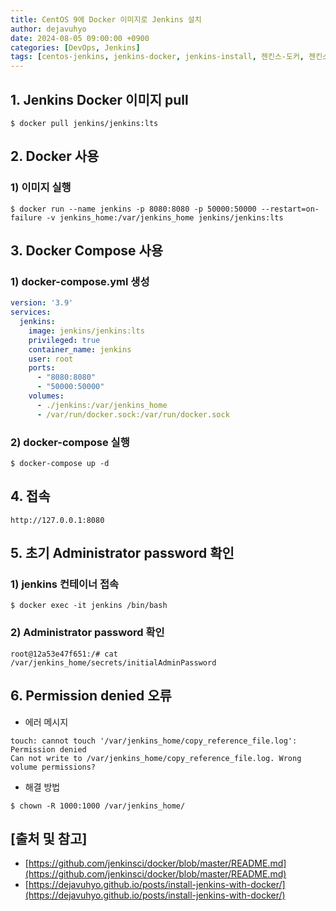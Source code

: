 ```yaml
---
title: CentOS 9에 Docker 이미지로 Jenkins 설치
author: dejavuhyo
date: 2024-08-05 09:00:00 +0900
categories: [DevOps, Jenkins]
tags: [centos-jenkins, jenkins-docker, jenkins-install, 젠킨스-도커, 젠킨스-설치]
---
```


## 1. Jenkins Docker 이미지 pull

```shell
$ docker pull jenkins/jenkins:lts
```

## 2. Docker 사용

### 1) 이미지 실행

```shell
$ docker run --name jenkins -p 8080:8080 -p 50000:50000 --restart=on-failure -v jenkins_home:/var/jenkins_home jenkins/jenkins:lts
```

## 3. Docker Compose 사용

### 1) docker-compose.yml 생성

```yml
version: '3.9'
services:
  jenkins:
    image: jenkins/jenkins:lts
    privileged: true
    container_name: jenkins
    user: root
    ports:
      - "8080:8080"
      - "50000:50000"
    volumes:
      - ./jenkins:/var/jenkins_home
      - /var/run/docker.sock:/var/run/docker.sock
```

### 2) docker-compose 실행

```shell
$ docker-compose up -d
```

## 4. 접속

```text
http://127.0.0.1:8080
```

## 5. 초기 Administrator password 확인

### 1) jenkins 컨테이너 접속

```shell
$ docker exec -it jenkins /bin/bash
```

### 2) Administrator password 확인

```shell
root@12a53e47f651:/# cat /var/jenkins_home/secrets/initialAdminPassword
```

## 6. Permission denied 오류

* 에러 메시지

```text
touch: cannot touch '/var/jenkins_home/copy_reference_file.log': Permission denied
Can not write to /var/jenkins_home/copy_reference_file.log. Wrong volume permissions?
```

* 해결 방법

```shell
$ chown -R 1000:1000 /var/jenkins_home/
```

## [출처 및 참고]
* [https://github.com/jenkinsci/docker/blob/master/README.md](https://github.com/jenkinsci/docker/blob/master/README.md)
* [https://dejavuhyo.github.io/posts/install-jenkins-with-docker/](https://dejavuhyo.github.io/posts/install-jenkins-with-docker/)

